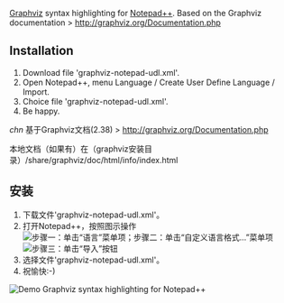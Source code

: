[Graphviz](http://graphviz.org) syntax highlighting for [Notepad++](http://notepad-plus-plus.org).
Based on the Graphviz documentation > http://graphviz.org/Documentation.php


## Installation

1. Download file 'graphviz-notepad-udl.xml'.
2. Open Notepad++, menu Language / Create User Define Language / Import.
3. Choice file 'graphviz-notepad-udl.xml'.
4. Be happy.




_chn_
基于Graphviz文档(2.38) > http://graphviz.org/Documentation.php

本地文档（如果有）在（graphviz安装目录）/share/graphviz/doc/html/info/index.html


## 安装
1. 下载文件'graphviz-notepad-udl.xml'。
2. 打开Notepad++，按照图示操作
![步骤一：单击“语言”菜单项；步骤二：单击“自定义语言格式...”菜单项](https://raw.github.com/jingkaimori/graphviz-syntax-highlighting/master/doc/import_step1.png)
![步骤三：单击“导入”按钮](https://raw.github.com/jingkaimori/graphviz-syntax-highlighting/master/doc/import_step2.png)
3. 选择文件'graphviz-notepad-udl.xml'。
4. 祝愉快:-)


![Demo Graphviz syntax highlighting for Notepad++](https://raw.github.com/jingkaimori/graphviz-syntax-highlighting/master/doc/demo.png)
